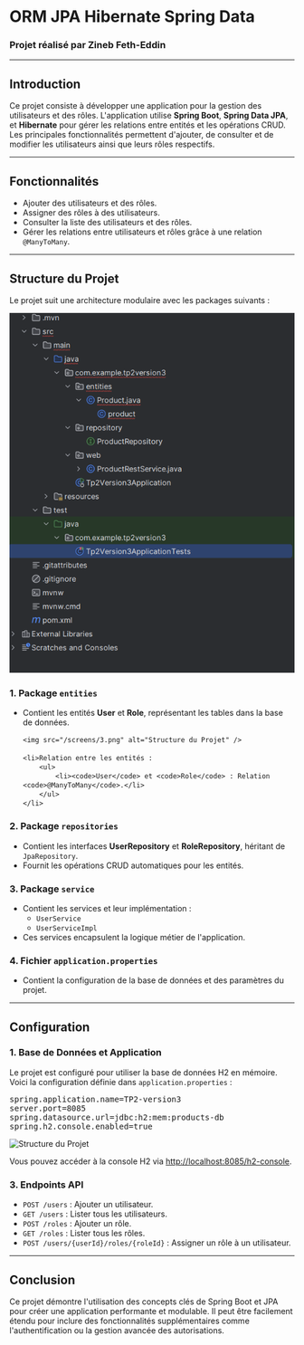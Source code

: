 <h1>ORM JPA Hibernate Spring Data</h1>

<h3>Projet réalisé par Zineb Feth-Eddin</h3>

---

<h2>Introduction</h2>
<p>
Ce projet consiste à développer une application pour la gestion des utilisateurs et des rôles. L'application utilise <strong>Spring Boot</strong>, <strong>Spring Data JPA</strong>, et <strong>Hibernate</strong> pour gérer les relations entre entités et les opérations CRUD. Les principales fonctionnalités permettent d'ajouter, de consulter et de modifier les utilisateurs ainsi que leurs rôles respectifs.
</p>

---

<h2>Fonctionnalités</h2>
<ul>
    <li>Ajouter des utilisateurs et des rôles.</li>
    <li>Assigner des rôles à des utilisateurs.</li>
    <li>Consulter la liste des utilisateurs et des rôles.</li>
    <li>Gérer les relations entre utilisateurs et rôles grâce à une relation <code>@ManyToMany</code>.</li>
</ul>

---

<h2>Structure du Projet</h2>
<p>Le projet suit une architecture modulaire avec les packages suivants :</p>

<img src="/TP2/screens/1.png" alt="Structure du Projet" />

<h3>1. Package <code>entities</code></h3>
<ul>
    <li>Contient les entités <strong>User</strong> et <strong>Role</strong>, représentant les tables dans la base de données.</li>
  
    <img src="/screens/3.png" alt="Structure du Projet" />

    <li>Relation entre les entités :
        <ul>
            <li><code>User</code> et <code>Role</code> : Relation <code>@ManyToMany</code>.</li>
        </ul>
    </li>
</ul>

<h3>2. Package <code>repositories</code></h3>
<ul>
    <li>Contient les interfaces <strong>UserRepository</strong> et <strong>RoleRepository</strong>, héritant de <code>JpaRepository</code>.</li>
    <li>Fournit les opérations CRUD automatiques pour les entités.</li>
</ul>

<h3>3. Package <code>service</code></h3>
<ul>
    <li>Contient les services et leur implémentation :
        <ul>
            <li><code>UserService</code></li>
            <li><code>UserServiceImpl</code></li>
        </ul>
    </li>
    <li>Ces services encapsulent la logique métier de l'application.</li>
</ul>

<h3>4. Fichier <code>application.properties</code></h3>
<ul>
    <li>Contient la configuration de la base de données et des paramètres du projet.</li>
</ul>

---

<h2>Configuration</h2>

<h3>1. Base de Données et Application</h3>
<p>
Le projet est configuré pour utiliser la base de données H2 en mémoire. Voici la configuration définie dans <code>application.properties</code> :
</p>
<pre>
spring.application.name=TP2-version3
server.port=8085
spring.datasource.url=jdbc:h2:mem:products-db
spring.h2.console.enabled=true
</pre>
<p>

  <img src="/screens/2.png" alt="Structure du Projet" />


Vous pouvez accéder à la console H2 via <a href="http://localhost:8085/h2-console">http://localhost:8085/h2-console</a>.
</p>



<h3>3. Endpoints API</h3>

<ul>
    <li><code>POST /users</code> : Ajouter un utilisateur.</li>
    <li><code>GET /users</code> : Lister tous les utilisateurs.</li>
    <li><code>POST /roles</code> : Ajouter un rôle.</li>
    <li><code>GET /roles</code> : Lister tous les rôles.</li>
    <li><code>POST /users/{userId}/roles/{roleId}</code> : Assigner un rôle à un utilisateur.</li>
</ul>

---

<h2>Conclusion</h2>
<p>
Ce projet démontre l'utilisation des concepts clés de Spring Boot et JPA pour créer une application performante et modulable. Il peut être facilement étendu pour inclure des fonctionnalités supplémentaires comme l'authentification ou la gestion avancée des autorisations.
</p>
